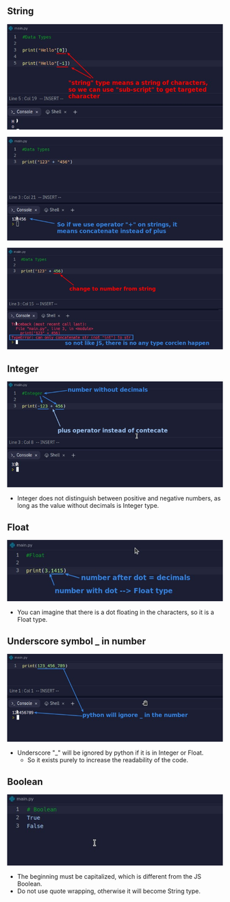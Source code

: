 ## **String**

![Alt string & subscript](pic/01.jpg)

![Alt concatenate](pic/02.jpg)

![Alt TypeError](pic/03.jpg)

## **Integer**

![Alt Integer](pic/04.jpg)

- Integer does not distinguish between positive and negative numbers, as long as the value without decimals is Integer type.

## **Float**

![Alt Float](pic/05.jpg)

- You can imagine that there is a dot floating in the characters, so it is a Float type.

## **Underscore symbol \_ in number**

![Alt underscore](pic/06.jpg)

- Underscore "\_" will be ignored by python if it is in Integer or Float.
  - So it exists purely to increase the readability of the code.

## **Boolean**

![Alt Boolean](pic/07.jpg)

- The beginning must be capitalized, which is different from the JS Boolean.
- Do not use quote wrapping, otherwise it will become String type.
